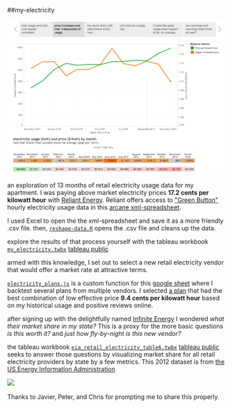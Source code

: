 ##my-electricity

[![](https://raw.githubusercontent.com/micahstubbs/my-electricity/master/chart.png)](https://public.tableausoftware.com/profile/micah.stubbs#!/vizhome/my_electricity/Story)

an exploration of 13 months of retail electricity usage data for my apartment.  I was paying above market electricity prices **17.2 cents per kilowatt hour** with [Reliant Energy](https://www.reliant.com/en/residential/join-now/new.jsp).  Reliant offers access to ["Green Button"](http://www.greenbuttondata.org/) hourly electricity usage data in this [arcane xml-spreadsheet](https://github.com/micahstubbs/my-electricity/tree/master/ReliantGreenButtonData).

I used Excel to open the the xml-spreadsheet and save it as a more friendly .csv file.  then, [`reshape-data.R`](https://github.com/micahstubbs/my-electricity/blob/master/reshape-data.R) opens the .csv file and cleans up the data.

explore the results of that process yourself with the tableau workbook [`my_electricity.twbx`](https://github.com/micahstubbs/my-electricity/blob/master/my_electricity.twbx) [tableau public](https://public.tableausoftware.com/profile/micah.stubbs#!/vizhome/my_electricity/Story)

armed with this knowledge, I set out to select a new retail electricity vendor that would offer a market rate at attractive terms.

[`electricity_plans.js`](https://raw.githubusercontent.com/micahstubbs/my-electricity/master/electricity_plans.js) is a custom function for this [google sheet](https://docs.google.com/spreadsheets/d/1e-231CUqrFUtJOeXamyEtrQ_sj0Q-NCW9nQitKVCLBw/edit?usp=sharing) where I backtest several plans from multiple vendors. I selected [a plan](https://www.infiniteenergy.com/api/efl/CenterPoint/The_All-Inclusive_6_mo) that had the best combination of low effective price **9.4 cents per kilowatt hour**  based on my historical usage and positive reviews online.

after signing up with the delightfully named [Infinite Energy](http://www.infiniteenergy.com/) I wondered *what their market share in my state?*  This is a proxy for the more basic questions *is this worth it?* and *just how fly-by-night is this new vendor?* 

the tableau workbook [`eia_retail_electricity_table6.twbx`](https://github.com/micahstubbs/my-electricity/blob/master/eia_retail_electricity_table6.twbx?raw=true) [tableau public](https://public.tableausoftware.com/profile/micah.stubbs#!/vizhome/eia_retail_electricity_table6/Dashboard) seeks to answer those questions by visualizing market share for all retail electricity providers by state by a few metrics.  This 2012 dataset is from [the US Energy Information Administration](http://www.eia.gov/electricity/data.cfm#sales)

[![](https://public.tableausoftware.com/profile/micah.stubbs#!/vizhome/eia_retail_electricity_table6/Dashboard)](https://public.tableausoftware.com/profile/micah.stubbs#!/vizhome/eia_retail_electricity_table6/Dashboard)

Thanks to Javier, Peter, and Chris for prompting me to share this properly.







